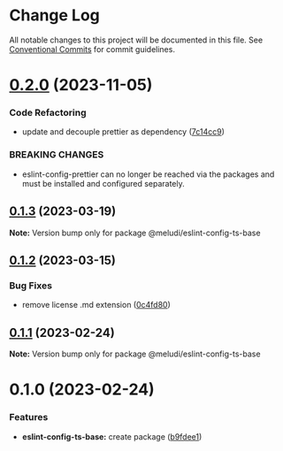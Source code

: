 # Change Log

All notable changes to this project will be documented in this file.
See [Conventional Commits](https://conventionalcommits.org) for commit guidelines.

# [0.2.0](https://github.com/meludi/eslint-config/compare/@meludi/eslint-config-ts-base@0.1.3...@meludi/eslint-config-ts-base@0.2.0) (2023-11-05)

### Code Refactoring

- update and decouple prettier as dependency ([7c14cc9](https://github.com/meludi/eslint-config/commit/7c14cc950989576126e73bcd9a1e67c67aa8ad54))

### BREAKING CHANGES

- eslint-config-prettier can no longer be reached via the packages and must be
  installed and configured separately.

## [0.1.3](https://github.com/meludi/eslint-config/compare/@meludi/eslint-config-ts-base@0.1.2...@meludi/eslint-config-ts-base@0.1.3) (2023-03-19)

**Note:** Version bump only for package @meludi/eslint-config-ts-base

## [0.1.2](https://github.com/meludi/eslint-config/compare/@meludi/eslint-config-ts-base@0.1.1...@meludi/eslint-config-ts-base@0.1.2) (2023-03-15)

### Bug Fixes

- remove license .md extension ([0c4fd80](https://github.com/meludi/eslint-config/commit/0c4fd80771fe7317e53b1a243c454aa46e122577))

## [0.1.1](https://github.com/meludi/eslint-config/compare/@meludi/eslint-config-ts-base@0.1.0...@meludi/eslint-config-ts-base@0.1.1) (2023-02-24)

**Note:** Version bump only for package @meludi/eslint-config-ts-base

# 0.1.0 (2023-02-24)

### Features

- **eslint-config-ts-base:** create package ([b9fdee1](https://github.com/meludi/eslint-config/commit/b9fdee1c70d0204b245ad7e4e04e79ed62befcf9))
